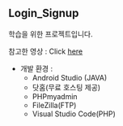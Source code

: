 ## Login_Signup

학습을 위한 프로젝트입니다.

참고한 영상 : Click [here](https://www.youtube.com/watch?v=ktjJ8xtt2Hg)

* 개발 환경 : 
  * Android Studio (JAVA)
  * 닷홈(무료 호스팅 제공)
  * PHPmyadmin
  * FileZilla(FTP)
  * Visual Studio Code(PHP)
